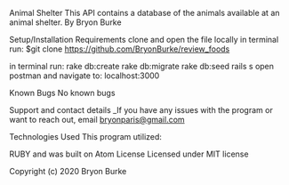 Animal Shelter
This API contains a database of the animals available at an animal shelter.
By Bryon Burke


Setup/Installation Requirements
clone and open the file locally
in terminal run:
$git clone https://github.com/BryonBurke/review_foods

in terminal run:
  rake db:create
  rake db:migrate
  rake db:seed
  rails s
  open postman and navigate to: localhost:3000

Known Bugs
No known bugs

Support and contact details
_If you have any issues with the program or want to reach out, email bryonparis@gmail.com

Technologies Used
This program utilized:

RUBY and was built on Atom
License
Licensed under MIT license

Copyright (c) 2020 Bryon Burke
